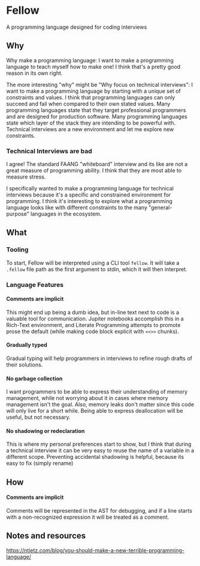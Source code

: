 # Fellow

A programming language designed for coding interviews

## Why

Why make a programming language: I want to make a programming language to teach myself how to make one! I think that's a pretty good reason in its own right.

The more interesting "why" might be "Why focus on technical interviews": I want to make a programming language by starting with a unique set of constraints and values. I think that programming languages can only succeed and fail when compared to their own stated values. Many programming languages state that they target professional programmers and are designed for production software. Many programming languages state which layer of the stack they are intending to be powerful with. Technical interviews are a new environment and let me explore new constraints.

### Technical Interviews are bad 

I agree! The standard FAANG "whiteboard" interview and its like are not a great measure of programming ability. I think that they are most able to measure stress.

I specifically wanted to make a programming language for technical interviews because it's a specific and constrained environment for programming. I think it's interesting to explore what a programming language looks like with different constraints to the many "general-purpose" languages in the ecosystem.

## What

### Tooling

To start, Fellow will be interpreted using a CLI tool `fellow`. It will take a `.fellow` file path as the first argument to stdin, which it will then interpret.

### Language Features

#### Comments are implicit

This might end up being a dumb idea, but in-line text next to code is a valuable tool for communication. Jupiter notebooks accomplish this in a Rich-Text environment, and Literate Programming attempts to promote prose the default (while making code block explicit with `<<>>` chunks).

#### Gradually typed

Gradual typing will help programmers in interviews to refine rough drafts of their solutions.

#### No garbage collection

I want programmers to be able to express their understanding of memory management, while not worrying about it in cases where memory management isn't the goal. Also, memory leaks don't matter since this code will only live for a short while. Being able to express deallocation will be useful, but not necessary.

#### No shadowing or redeclaration

This is where my personal preferences start to show, but I think that during a technical interview it can be very easy to reuse the name of a variable in a different scope. Preventing accidental shadowing is helpful, because its easy to fix (simply rename) 

## How

#### Comments are implicit

Comments will be represented in the AST for debugging, and if a line starts with a non-recognized expression it will be treated as a comment.

## Notes and resources

https://ntietz.com/blog/you-should-make-a-new-terrible-programming-language/
